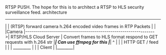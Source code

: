 RTSP PUSH.
The hope for this is to architect a RTSP to HLS security surveillance feed.
architecture
_________________________                                                                  _________________________
|                       |  (RTSP) forward camera h.264 encoded video frames in RTP Packets |                       |
|Camera                 |----------------------------------------------------------------->| RTSP/HLS Cloud Server | Convert frames to HLS format respond to GET requests with h.264 str
|_______________________|  Can use ffmpeg for this                                         |_______________________|
                                                                                                      ^
                                                                                                      |
                                                                                                      |
                                                                                                      | HTTP GET / feed
                                                                                                      |
                                                                                                      |
                                                                                                      |
                                                                                                 _________
                                                                                                |        |
                                                                                                | Client |
                                                                                                |________|
